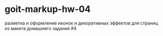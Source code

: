 # goit-markup-hw-04
разметка и оформление иконок и декоративных эффектов для страниц из макета домашнего задания #4
